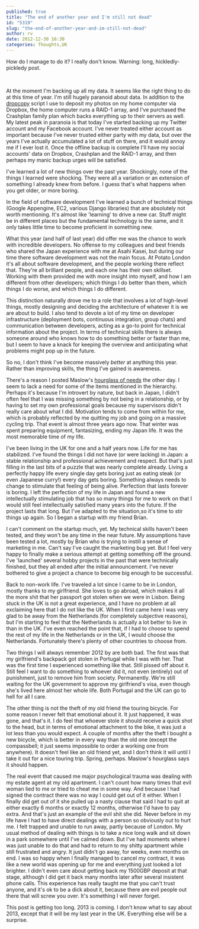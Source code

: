```yaml
---
published: true
title: "The end of another year and I'm still not dead"
id: "5319"
slug: "the-end-of-another-year-and-im-still-not-dead"
author: rv
date: 2012-12-30 16:30
categories: Thoughts,UK
---
```

How do I manage to do it? I really don't know. Warning: long, hickledly-pickledy post.

&nbsp;

At the moment I'm backing up all my data. It seems like the right thing to do at this time of year. I'm still hugely paranoid about data. In addition to the <a href="/blog/2012/03/21/dropcopy-backup-files-using-dropbox/">dropcopy</a> script I use to deposit my photos on my home computer via Dropbox, the home computer runs a RAID-1 array, and I've purchased the Crashplan family plan which backs everything up to their servers as well. My latest peak in paranoia is that today I've started backing up my Twitter account and my Facebook account. I've never treated either account as important because I've never trusted either party with my data, but over the years I've actually accumulated a lot of stuff on there, and it would annoy me if I ever lost it. Once the offline backup is complete I'll have my social accounts' data on Dropbox, Crashplan and the RAID-1 array, and then perhaps my manic backup urges will be satisfied.

I've learned a lot of new things over the past year. Shockingly, none of the things I learned were shocking. They were all a variation or an extension of something I already knew from before. I guess that's what happens when you get older, or more boring.

In the field of software development I've learned a bunch of technical things (Google Appengine, EC2, various Django libraries) that are absolutely not worth mentioning. It's almost like 'learning' to drive a new car. Stuff might be in different places but the fundamental technology is the same, and it only takes little time to become proficient in something new.

What this year (and half of last year) did offer me was the chance to work with incredible developers. No offense to my colleagues and best friends who shared the Japan experience with me at Asahi Kasei, but during our time there software development was not the main focus. At Potato London it's all about software development, and the people working there reflect that. They're all brilliant people, and each one has their own skillset. Working with them provided me with more insight into myself, and how I am different from other developers; which things I do better than them, which things I do worse, and which things I do different.

This distinction naturally drove me to a role that involves a lot of high-level things, mostly designing and deciding the architecture of whatever it is we are about to build. I also tend to devote a lot of my time on developer infrastructure (deployment bots, continuous integration, group chats) and communication between developers, acting as a go-to point for technical information about the project. In terms of technical skills there is always someone around who knows how to do something better or faster than me, but I seem to have a knack for keeping the overview and anticipating what problems might pop up in the future.

So no, I don't think I've become massively <em>better</em> at anything this year. Rather than improving skills, the thing I've gained is awareness.
<p style="text-align: left;">There's a reason I posted Maslow's <a href="/blog/2012/12/24/maslows-hierarchy-of-needs-fixed/">hourglass of needs</a> the other day. I seem to lack a need for some of the items mentioned in the hierarchy. Perhaps it's because I'm introvert by nature, but back in Japan, I didn't often feel that I was missing something by not being in a relationship, or by having to set my own professional goals because my supervisors didn't really care about what I did. Motivation tends to come from within for me, which is probably reflected by me quitting my job and going on a massive cycling trip. That event is almost three years ago now. That winter was spent preparing equipment, fantasizing, ending my Japan life. It was the most memorable time of my life.</p>
<p style="text-align: left;">I've been living in the UK for one and a half years now. Life for me has stabilized. I've found the things I did not have (or were lacking) in Japan: a stable relationship and professional achievement and respect. But that's just filling in the last bits of a puzzle that was nearly complete already. Living a perfectly happy life every single day gets boring just as eating steak (or even Japanese curry!) every day gets boring. Something always needs to change to stimulate that feeling of being alive. Perfection that lasts forever is boring. I left the perfection of my life in Japan and found a new intellectually stimulating job that has so many things for me to work on that I would still feel intellectually satisfied many years into the future. If the project lasts that long. But I've adapted to the situation,so it's time to stir things up again. So I began a startup with my friend Brian.</p>
<p style="text-align: left;">I can't comment on the startup much, yet. My technical skills haven't been tested, and they won't be any time in the near future. My assumptions have been tested a lot, mostly by Brian who is trying to instill a sense of marketing in me. Can't say I've caught the marketing bug yet. But I feel very happy to finally make a serious attempt at getting something off the ground. I've 'launched' several hobby projects in the past that were technically finished, but they all ended after the initial announcement. I've never bothered to give a project a chance to become big enough to be successful.</p>
<p style="text-align: left;">Back to non-work life. I've traveled a lot since I came to be in London, mostly thanks to my girlfriend. She loves to go abroad, which makes it all the more shit that her passport got stolen when we were in Lisbon. Being stuck in the UK is not a great experience, and I have no problem at all exclaiming here that I do not like the UK. When I first came here I was very glad to be away from the Netherlands (for completely subjective reasons), but I'm starting to feel that the Netherlands is actually a lot better to live in than in the UK. I've even reached the point that, if I had to choose to spend the rest of my life in the Netherlands or in the UK, I would choose the Netherlands. Fortunately there's plenty of other countries to choose from.</p>
<p style="text-align: left;">Two things I will always remember 2012 by are both bad. The first was that my girlfriend's backpack got stolen in Portugal while I was with her. That was the first time I experienced something like that. Still pissed off about it. Still feel I want to do something to whoever did it, not even (entirely) out of punishment, just to remove him from society. Permanently. We're still waiting for the UK government to approve my girlfriend's visa, even though she's lived here almost her whole life. Both Portugal and the UK can go to hell for all I care.</p>
<p style="text-align: left;">The other thing is not the theft of my old friend the touring bicycle. For some reason I never felt that emotional about it. It just happened, it was gone, and that's it. I do feel that whoever stole it should receive a quick shot to the head, but in terms of emotional attachment to the bike, it was just a lot less than you would expect. A couple of months after the theft I bought a new bicycle, which is better in every way than the old one (except the compassbell; it just seems impossible to order a working one from anywhere). It doesn't feel like an old friend yet, and I don't think it will until I take it out for a nice touring trip. Spring, perhaps. Maslow's hourglass says it should happen.</p>
<p style="text-align: left;">The real event that caused me major psychological trauma was dealing with my estate agent at my old apartment. I can't count how many times that evil woman lied to me or tried to cheat me in some way. And because I had signed the contract there was no way I could get out of it either. When I finally did get out of it she pulled up a nasty clause that said I had to quit at either exactly 6 months or exactly 12 months, otherwise I'd have to pay extra. And that's just an example of the evil shit she did. Never before in my life have I had to have direct dealings with a person so obviously out to hurt me. I felt trapped and unable to run away, partly because of London. My usual method of dealing with things is to take a nice long walk and sit down in a park somewhere until I've calmed down. But I've had moments where I was just unable to do that and had to return to my shitty apartment while still frustrated and angry. It just didn't go away, for weeks, even months on end. I was so happy when I finally managed to cancel my contract, it was like a new world was opening up for me and everything just looked a lot brighter. I didn't even care about getting back my 1500GBP deposit at that stage, although I did get it back many months later after several insistent phone calls. This experience has really taught me that you can't trust anyone, and it's ok to be a dick about it, because there are evil people out there that will screw you over. It's something I will never forget.</p>
<p style="text-align: left;">This post is getting too long. 2013 is coming. I don't know what to say about 2013, except that it will be my last year in the UK. Everything else will be a surprise.</p>